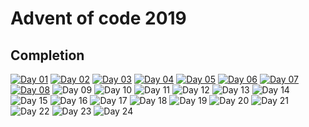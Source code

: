 # Advent of code 2019

## Completion

[![Day 01](https://badgen.net/badge/01/%E2%98%85%E2%98%85/green)](https://github.com/Tip-/advent-of-code-2019/tree/master/01)
[![Day 02](https://badgen.net/badge/02/%E2%98%85%E2%98%85/green)](https://github.com/Tip-/advent-of-code-2019/tree/master/02)
[![Day 03](https://badgen.net/badge/03/%E2%98%85%E2%98%85/green)](https://github.com/Tip-/advent-of-code-2019/tree/master/03)
[![Day 04](https://badgen.net/badge/04/%E2%98%85%E2%98%85/green)](https://github.com/Tip-/advent-of-code-2019/tree/master/04)
[![Day 05](https://badgen.net/badge/05/%E2%98%85%E2%98%85/green)](https://github.com/Tip-/advent-of-code-2019/tree/master/05)
[![Day 06](https://badgen.net/badge/06/%E2%98%85%E2%98%85/green)](https://github.com/Tip-/advent-of-code-2019/tree/master/06)
[![Day 07](https://badgen.net/badge/07/%E2%98%85%E2%98%86/grey)](https://github.com/Tip-/advent-of-code-2019/tree/master/07)
[![Day 08](https://badgen.net/badge/08/%E2%98%85%E2%98%85/green)](https://github.com/Tip-/advent-of-code-2019/tree/master/08)
![Day 09](https://badgen.net/badge/09/%E2%98%86%E2%98%86/grey)
![Day 10](https://badgen.net/badge/10/%E2%98%86%E2%98%86/grey)
![Day 11](https://badgen.net/badge/11/%E2%98%86%E2%98%86/grey)
![Day 12](https://badgen.net/badge/12/%E2%98%86%E2%98%86/grey)
![Day 13](https://badgen.net/badge/13/%E2%98%86%E2%98%86/grey)
![Day 14](https://badgen.net/badge/14/%E2%98%86%E2%98%86/grey)
![Day 15](https://badgen.net/badge/15/%E2%98%86%E2%98%86/grey)
![Day 16](https://badgen.net/badge/16/%E2%98%86%E2%98%86/grey)
![Day 17](https://badgen.net/badge/17/%E2%98%86%E2%98%86/grey)
![Day 18](https://badgen.net/badge/18/%E2%98%86%E2%98%86/grey)
![Day 19](https://badgen.net/badge/19/%E2%98%86%E2%98%86/grey)
![Day 20](https://badgen.net/badge/20/%E2%98%86%E2%98%86/grey)
![Day 21](https://badgen.net/badge/21/%E2%98%86%E2%98%86/grey)
![Day 22](https://badgen.net/badge/22/%E2%98%86%E2%98%86/grey)
![Day 23](https://badgen.net/badge/23/%E2%98%86%E2%98%86/grey)
![Day 24](https://badgen.net/badge/24/%E2%98%86%E2%98%86/grey)




